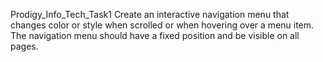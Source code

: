 Prodigy_Info_Tech_Task1 
 Create an interactive navigation menu that changes color or style when scrolled or when hovering over a menu item. The navigation menu should have a fixed position and be visible on all pages.
